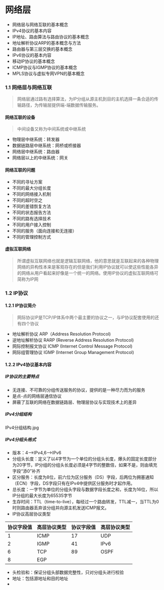 # 网络层
- 网络层与网络互联的基本概念
- IPv4协议的基本内容
- IP地址、路由算法与路由协议的基本概念
- 地址解析协议ARP的基本概念与方法
- 路由器与第三层交换的基本概念
- IPv6协议的基本内容
- 移动IP协议的基本概念
- ICMP协议与IGMP协议的基本概念
- MPLS协议与虚拟专网VPN的基本概念
### 1.1 网络层与网络互联
> 网络层通过路有选择算法，为IP分组从源主机到目的主机选择一条合适的传输路径，为传输层提供端-端数据传输服务。
#### 网络互联的设备
> 中间设备又称为中间系统或中继系统
- 物理层中继系统：转发器
- 数据链路层中继系统：网桥或桥接器
- 网络层中继系统：路由器
- 网络层以上的中继系统：网关
#### 网络互联的问题
- 不同的寻址方案
- 不同的最大分组长度
- 不同的网络接入机制
- 不同的超时空之
- 不同的差错恢复方法
- 不同的状态报告方法
- 不同的路有选择技术
- 不同的用户接入控制
- 不同的服务（面向连接和无连接）
- 不同的管理控制方式
#### 虚拟互联网络
> 所谓虚拟互联网络也就是逻辑互联网络，他的意思就是互联起来的各种物理网络的异构性本来是客观存在的但是我们利用IP协议就可以使这些性能各异的网络从用户看起来好像是一个统一的网络。使用IP协议的虚拟互联网络可简称为IP网

### 1.2 IP协议
#### 1.2.1 IP协议简介
> 网际协议IP是TCP/IP体系中两个最主要的协议之一，与IP协议配套使用的还有四个协议
- 地址解析协议 ARP（Address Resolution Protocol)
- 逆地址解析协议 RARP (Reverse Address Resolution Protocol)
- 网际控制报文协议 ICMP (Internet Control Message Protocol)
- 网际组管理协议 IGMP (Internet Group Management Protocol)
#### 1.2.2 IPv4协议基本内容
##### IP协议的主要特点
- 无连接、不可靠的分组传送服务的协议，提供的是一种尽力而为的服务
- 是点-点的网络层通信协议
- 屏蔽了互联的网络在数据链路层、物理层协议与实现技术上的差异

##### IPv4分组结构
IPv4分组结构.jpg
##### IPv4分组头格式
- 版本：4-->IPv4,6-->IPv6
- 分组头长度：定义了以4字节为一个单位的分组头长度，爆头的固定长度部分为20字节，IP分组的分组头长度必须是4字节的整数倍，如果不是，则由填充字段“添0”补齐
- 区分服务：长度为8位，前六位为区分服务（DS）字段，后两位为拥塞通知（ECN）字段，DS字段只有在IPv4中提供区分服务时才起作用。
- 总长度：一字节为单位的分组头字段与数据字段长度之和，长度为16位，所以IP分组的最大长度为65535字节
- 生存时间：TTL（time-to-live），每经过一个路由转发，TTL减一，当TTL为0时则路由器丢弃该分组并向源主机发送ICMP报文。
- IP协议高层协议类型

协议字段值 | 高层协议类型 | 协议字段值 | 高层协议类型
---|---|---|---
1 | ICMP|17|UDP
2 | IGMP|41|IPv6
6 | TCP|89|OSPF
8 | EGP

- 头检验和：保证分组头部数据完整性，只对分组头进行校验
- 地址：包括源地址和目的地址
- 